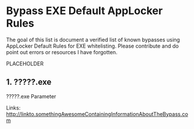 # Bypass EXE Default AppLocker Rules
The goal of this list is document a verified list of known bypasses using AppLocker Default Rules for EXE whitelisting.
Please contribute and do point out errors or resources I have forgotten.

PLACEHOLDER
## 1. ?????.exe

?????.exe Parameter

Links:  
http://linkto.somethingAwesomeContainingInformationAboutTheBypass.com